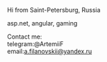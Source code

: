 Hi from Saint-Petersburg, Russia

asp.net, angular, gaming

Contact me:  
telegram:@ArtemiiF  
email:a.filanovskii@yandex.ru

<!---
ArtemiiF/ArtemiiF is a ✨ special ✨ repository because its `README.md` (this file) appears on your GitHub profile.
You can click the Preview link to take a look at your changes.
--->
